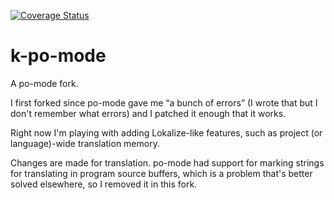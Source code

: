 [![Coverage Status](https://coveralls.io/repos/github/kisaragi-hiu/k-po-mode/badge.svg?branch=main)](https://coveralls.io/github/kisaragi-hiu/k-po-mode?branch=main)

# k-po-mode

A po-mode fork.

I first forked since po-mode gave me “a bunch of errors” (I wrote that but I don't remember what errors) and I patched it enough that it works.

Right now I'm playing with adding Lokalize-like features, such as project (or language)-wide translation memory.

Changes are made for translation. po-mode had support for marking strings for translating in program source buffers, which is a problem that's better solved elsewhere, so I removed it in this fork.
